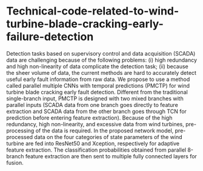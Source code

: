 # Technical-code-related-to-wind-turbine-blade-cracking-early-failure-detection
Detection tasks based on supervisory control and data acquisition (SCADA) data are challenging because of the following problems: (i) high redundancy and high non-linearity of data complicate the detection task; (ii) because the sheer volume of data, the current methods are hard to accurately detect useful early fault information from raw data. We propose to use a method called parallel multiple CNNs with temporal predictions (PMCTP) for wind turbine blade cracking early fault detection.
Different from the traditional single-branch input, PMCTP is designed with two mixed branches with parallel inputs (SCADA data from one branch goes directly to feature extraction and SCADA data from the other branch goes through TCN for prediction before entering feature extraction). Because of the high redundancy, high non-linearity, and excessive data from wind turbines, pre-processing of the data is required. In the proposed network model, pre-processed data on the four categories of state parameters of the wind turbine are fed into ResNet50 and Xception, respectively for adaptive feature extraction. The classification probabilities obtained from parallel 8-branch feature extraction are then sent to multiple fully connected layers for fusion. 
